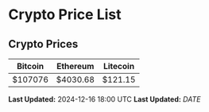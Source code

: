 # Crypto Price List

## Crypto Prices
| Bitcoin | Ethereum | Litecoin |
| ------- | -------- | -------- |
| $107076 | $4030.68 | $121.15 |
**Last Updated:** 2024-12-16 18:00 UTC
**Last Updated:** $DATE$
